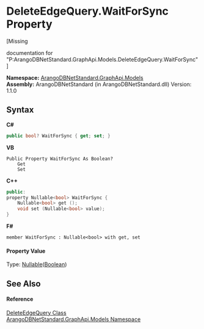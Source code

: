 # DeleteEdgeQuery.WaitForSync Property 
 

\[Missing <summary> documentation for "P:ArangoDBNetStandard.GraphApi.Models.DeleteEdgeQuery.WaitForSync"\]

**Namespace:**&nbsp;<a href="6fb2338d-d8f7-f9c1-2056-1702fe9bf954">ArangoDBNetStandard.GraphApi.Models</a><br />**Assembly:**&nbsp;ArangoDBNetStandard (in ArangoDBNetStandard.dll) Version: 1.1.0

## Syntax

**C#**<br />
``` C#
public bool? WaitForSync { get; set; }
```

**VB**<br />
``` VB
Public Property WaitForSync As Boolean?
	Get
	Set
```

**C++**<br />
``` C++
public:
property Nullable<bool> WaitForSync {
	Nullable<bool> get ();
	void set (Nullable<bool> value);
}
```

**F#**<br />
``` F#
member WaitForSync : Nullable<bool> with get, set

```


#### Property Value
Type: <a href="https://docs.microsoft.com/dotnet/api/system.nullable-1" target="_blank" rel="noopener noreferrer">Nullable</a>(<a href="https://docs.microsoft.com/dotnet/api/system.boolean" target="_blank" rel="noopener noreferrer">Boolean</a>)

## See Also


#### Reference
<a href="abe4a500-18a1-e6cc-670b-01717ef54240">DeleteEdgeQuery Class</a><br /><a href="6fb2338d-d8f7-f9c1-2056-1702fe9bf954">ArangoDBNetStandard.GraphApi.Models Namespace</a><br />